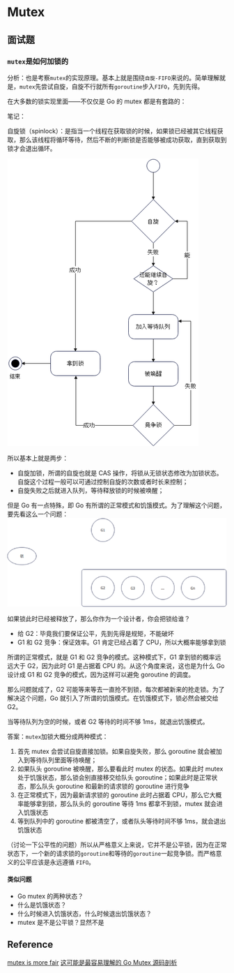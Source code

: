 # Mutex

## 面试题

### `mutex`是如何加锁的

分析：也是考察`mutex`的实现原理。基本上就是围绕`自旋-FIFO`来说的。简单理解就是，`mutex`先尝试自旋，自旋不行就所有`goroutine`步入`FIFO`，先到先得。

在大多数的锁实现里面——不仅仅是 Go 的 mutex 都是有套路的：

笔记：

自旋锁（spinlock）：是指当一个线程在获取锁的时候，如果锁已经被其它线程获取，那么该线程将循环等待，然后不断的判断锁是否能够被成功获取，直到获取到锁才会退出循环。

![](./img/lock_pattern.png)

所以基本上就是两步：
- 自旋加锁，所谓的自旋也就是 CAS 操作，将锁从无锁状态修改为加锁状态。自旋这个过程一般可以可通过控制自旋的次数或者时长来控制；
- 自旋失败之后就进入队列，等待释放锁的时候被唤醒；

但是 Go 有一点特殊，即 Go 有所谓的正常模式和饥饿模式。为了理解这个问题，要先看这么一个问题：
![](./img/lock_competition_two_ways.png)

如果锁此时已经被释放了，那么你作为一个设计者，你会把锁给谁？

- 给 G2：毕竟我们要保证公平，先到先得是规矩，不能破坏
- G1 和 G2 竞争：保证效率。G1 肯定已经占着了 CPU，所以大概率能够拿到锁

所谓的正常模式，就是 G1 和 G2 竞争的模式。这种模式下，G1 拿到锁的概率远远大于 G2，因为此时 G1 是占据着 CPU 的。从这个角度来说，这也是为什么 Go 设计成 G1 和 G2 竞争的模式，因为这样可以避免 goroutine 的调度。

那么问题就成了，G2 可能等来等去一直抢不到锁，每次都被新来的抢走锁。为了解决这个问题，Go 就引入了所谓的饥饿模式。在饥饿模式下，锁必然会被交给 G2。

当等待队列为空的时候，或者 G2 等待的时间不够 1ms，就退出饥饿模式。

答案：`mutex`加锁大概分成两种模式：
1. 首先 mutex 会尝试自旋直接加锁。如果自旋失败，那么 goroutine 就会被加入到等待队列里面等待唤醒；
2. 如果队头 goroutine 被唤醒，那么要看此时 mutex 的状态。如果此时 mutex 处于饥饿状态，那么锁会别直接移交给队头 goroutine；如果此时是正常状态，那么队头 goroutine 和最新的请求锁的 goroutine 进行竞争
3. 在正常模式下，因为最新请求锁的 goroutine 此时占据着 CPU，那么它大概率能够拿到锁，那么队头的 goroutine 等待 1ms 都拿不到锁，mutex 就会进入饥饿状态
4. 等到队列中的 goroutine 都被清空了，或者队头等待时间不够 1ms，就会退出饥饿状态

（讨论一下公平性的问题）所以从严格意义上来说，它并不是公平锁，因为在正常状态下，一个新的请求锁的`goroutine`和等待的`goroutine`一起竞争锁。而严格意义的公平应该是永远遵循 `FIFO`。


#### 类似问题
- Go mutex 的两种状态？
- 什么是饥饿状态？
- 什么时候进入饥饿状态，什么时候退出饥饿状态？
- mutex 是不是公平锁？显然不是


## Reference
[mutex is more fair](https://news.ycombinator.com/item?id=15096463)
[这可能是最容易理解的 Go Mutex 源码剖析](https://segmentfault.com/a/1190000039855697)
